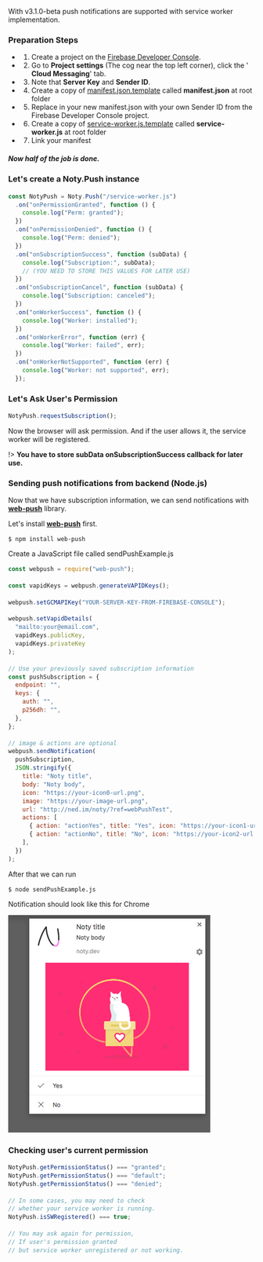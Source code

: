 With v3.1.0-beta push notifications are supported with service worker implementation.

### Preparation Steps

- 1. Create a project on the [Firebase Developer Console](https://console.firebase.google.com/).
- 2. Go to **Project settings** (The cog near the top left corner), click the ' **Cloud Messaging**' tab.
- 3. Note that **Server Key** and **Sender ID**.
- 4. Create a copy of [manifest.json.template](https://github.com/needim/noty/blob/master/manifest.json.template) called **manifest.json** at root folder
- 5. Replace <your-sender-id> in your new manifest.json with your own Sender ID from the Firebase Developer Console project.
- 6. Create a copy of [service-worker.js.template](https://github.com/needim/noty/blob/master/service-worker.js.template) called **service-worker.js** at root folder
- 7. Link your manifest <link rel="manifest" href="../manifest.json">

##### Now half of the job is done.

### Let's create a Noty.Push instance

```javascript
const NotyPush = Noty.Push("/service-worker.js")
  .on("onPermissionGranted", function () {
    console.log("Perm: granted");
  })
  .on("onPermissionDenied", function () {
    console.log("Perm: denied");
  })
  .on("onSubscriptionSuccess", function (subData) {
    console.log("Subscription:", subData);
    // (YOU NEED TO STORE THIS VALUES FOR LATER USE)
  })
  .on("onSubscriptionCancel", function (subData) {
    console.log("Subscription: canceled");
  })
  .on("onWorkerSuccess", function () {
    console.log("Worker: installed");
  })
  .on("onWorkerError", function (err) {
    console.log("Worker: failed", err);
  })
  .on("onWorkerNotSupported", function (err) {
    console.log("Worker: not supported", err);
  });
```

### Let's Ask User's Permission

```javascript
NotyPush.requestSubscription();
```

Now the browser will ask permission. And if the user allows it, the service worker will be registered.

!> **You have to store subData onSubscriptionSuccess callback for later use.**

### Sending push notifications from backend (Node.js)

Now that we have subscription information, we can send notifications with [**web-push**](https://github.com/web-push-libs/web-push) library.

Let's install [**web-push**](https://github.com/web-push-libs/web-push) first.

```
$ npm install web-push
```

Create a JavaScript file called sendPushExample.js

```javascript
const webpush = require("web-push");

const vapidKeys = webpush.generateVAPIDKeys();

webpush.setGCMAPIKey("YOUR-SERVER-KEY-FROM-FIREBASE-CONSOLE");

webpush.setVapidDetails(
  "mailto:your@email.com",
  vapidKeys.publicKey,
  vapidKeys.privateKey
);

// Use your previously saved subscription information
const pushSubscription = {
  endpoint: "",
  keys: {
    auth: "",
    p256dh: "",
  },
};

// image & actions are optional
webpush.sendNotification(
  pushSubscription,
  JSON.stringify({
    title: "Noty title",
    body: "Noty body",
    icon: "https://your-icon0-url.png",
    image: "https://your-image-url.png",
    url: "http://ned.im/noty/?ref=webPushTest",
    actions: [
      { action: "actionYes", title: "Yes", icon: "https://your-icon1-url.png" },
      { action: "actionNo", title: "No", icon: "https://your-icon2-url.png" },
    ],
  })
);
```

After that we can run

```
$ node sendPushExample.js
```

Notification should look like this for Chrome

![notification example for chrome](_media/notification-example-chrome.png)

### Checking user's current permission

```javascript
NotyPush.getPermissionStatus() === "granted";
NotyPush.getPermissionStatus() === "default";
NotyPush.getPermissionStatus() === "denied";

// In some cases, you may need to check
// whether your service worker is running.
NotyPush.isSWRegistered() === true;

// You may ask again for permission,
// If user's permission granted
// but service worker unregistered or not working.
```
